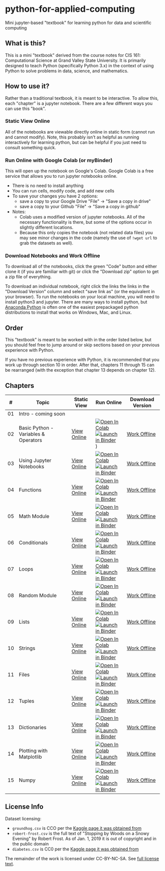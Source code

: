 # python-for-applied-computing
Mini jupyter-based "textbook" for learning python for data and scientific computing

## What is this?

This is a mini "textbook" derived from the course notes for
CIS 161:  Computational Science at Grand Valley State University.
It is primarily designed to teach Python (specifically Python 3.x)
in the context of using Python to solve problems in data, science,
and mathematics.


## How to use it?

Rather than a traditional textbook, it is meant to be interactive.
To allow this, each "chapter" is a jupyter notebook.  There
are a few different ways you can use this "book".

### Static View Online
All of the notebooks are viewable directly online
in static form (cannot run and cannot modify).  Note,
this probably isn't as helpful as running interactively for learning
python, but can be helpful if you just need to consult something quick.

### Run Online with Google Colab (or myBinder)
This will open up the notebook on Google's Colab.  Google Colab is
a free service that allows you to run jupyter notebooks online.
* There is no need to install anything
* You can run cells, modify code, and add new cells
* To save your changes you have 2 options:
    * save a copy to your Google Drive "File" -> "Save a copy in drive"
    * save a copy to your Github "File" -> "Save a copy in github"
* Notes:
    * Colab uses a modified version of jupyter notebooks.
      All of the necessary functionality is there, but some
      of the options occur in slightly different locations.
    * Because this only copies the notebook (not related data files)
      you may see minor changes in the code (namely the use of `!wget url`
      to grab the datasets as well).

### Download Notebooks and Work Offline
To download all of the notebooks, click the green "Code" button and either
clone it (if you are familiar with git) or click the "Download zip" option
to get a zip file of everything.

To download an individual notebook, right click the links the links in the "Download Version"
column and select "save link as" (or the equivalent in your browser). 
To run the notebooks on your local machine, you will need to install
python3 and jupyter.  There are many ways to install python, but
[Anaconda Python](https://www.anaconda.com/products/individual)
is often one of the easiest prepackaged python distributions to
install that works on Windows, Mac, and Linux.


## Order
This "textbook" is meant to be worked with in the order listed below,
but you should feel free to jump around or skip sections based on
your previous experience with Python.

If you have no previous experience with Python, it is recommended
that you work up through section 10 in order.  After that, chapters
11 through 15 can be rearranged (with the exception that chapter 13 depends
on chapter 12).

## Chapters

| \#  | Topic | Static View | Run Online | Download Version |
| --- | ----- | ----------- | ---------- | ------------ |
| 01  | Intro - coming soon | | | |
| 02  | Basic Python - Variables & Operators | [View Online](notebooks/with-output/basic-python-variables-and-operators.ipynb) | [![Open In Colab](https://colab.research.google.com/assets/colab-badge.svg)](https://colab.research.google.com/github/eecarrier/python-for-applied-computing/blob/main/notebooks/basic-python-variables-and-operators.ipynb) <br> [![Launch in Binder](https://mybinder.org/badge_logo.svg)](https://mybinder.org/v2/gh/eecarrier/python-for-applied-computing/HEAD?labpath=notebooks%2Fbasic-python-variables-and-operators.ipynb)) | [Work Offline](https://raw.githubusercontent.com/eecarrier/python-for-applied-computing/main/notebooks/basic-python-variables-and-operators.ipynb) |
| 03  | Using Jupyter Notebooks | [View Online](notebooks/with-output/notebooks-and-comments.ipynb) | [![Open In Colab](https://colab.research.google.com/assets/colab-badge.svg)](https://colab.research.google.com/github/eecarrier/python-for-applied-computing/blob/main/notebooks/notebooks-and-comments.ipynb) <br> [![Launch in Binder](https://mybinder.org/badge_logo.svg)](https://mybinder.org/v2/gh/eecarrier/python-for-applied-computing/HEAD?labpath=notebooks%2Fnotebooks-and-comments.ipynb) | [Work Offline](https://raw.githubusercontent.com/eecarrier/python-for-applied-computing/main/notebooks/notebooks-and-comments.ipynb) |
| 04  | Functions | [View Online](notebooks/with-output/functions.ipynb) | [![Open In Colab](https://colab.research.google.com/assets/colab-badge.svg)](https://colab.research.google.com/github/eecarrier/python-for-applied-computing/blob/main/notebooks/functions.ipynb) <br> [![Launch in Binder](https://mybinder.org/badge_logo.svg)](https://mybinder.org/v2/gh/eecarrier/python-for-applied-computing/HEAD?labpath=notebooks%2Ffunctions.ipynb) | [Work Offline](https://raw.githubusercontent.com/eecarrier/python-for-applied-computing/main/notebooks/functions.ipynb) |
| 05  | Math Module | [View Online](notebooks/with-output/math-module.ipynb) | [![Open In Colab](https://colab.research.google.com/assets/colab-badge.svg)](https://colab.research.google.com/github/eecarrier/python-for-applied-computing/blob/main/notebooks/math-module.ipynb) <br> [![Launch in Binder](https://mybinder.org/badge_logo.svg)](https://mybinder.org/v2/gh/eecarrier/python-for-applied-computing/HEAD?labpath=notebooks%2Fmath-module.ipynb) | [Work Offline](https://raw.githubusercontent.com/eecarrier/python-for-applied-computing/main/notebooks/math-module.ipynb) |
| 06  | Conditionals | [View Online](notebooks/with-output/conditionals.ipynb) | [![Open In Colab](https://colab.research.google.com/assets/colab-badge.svg)](https://colab.research.google.com/github/eecarrier/python-for-applied-computing/blob/main/notebooks/conditionals.ipynb) <br> [![Launch in Binder](https://mybinder.org/badge_logo.svg)](https://mybinder.org/v2/gh/eecarrier/python-for-applied-computing/HEAD?labpath=notebooks%2Fconditionals.ipynb) | [Work Offline](https://raw.githubusercontent.com/eecarrier/python-for-applied-computing/main/notebooks/conditionals.ipynb) |
| 07  | Loops | [View Online](notebooks/with-output/loops.ipynb) | [![Open In Colab](https://colab.research.google.com/assets/colab-badge.svg)](https://colab.research.google.com/github/eecarrier/python-for-applied-computing/blob/main/notebooks/loops.ipynb) <br> [![Launch in Binder](https://mybinder.org/badge_logo.svg)](https://mybinder.org/v2/gh/eecarrier/python-for-applied-computing/HEAD?labpath=notebooks%2Floops.ipynb) | [Work Offline](https://raw.githubusercontent.com/eecarrier/python-for-applied-computing/main/notebooks/loops.ipynb) |
| 08  | Random Module | [View Online](notebooks/with-output/random-module.ipynb) | [![Open In Colab](https://colab.research.google.com/assets/colab-badge.svg)](https://colab.research.google.com/github/eecarrier/python-for-applied-computing/blob/main/notebooks/random-module.ipynb) <br> [![Launch in Binder](https://mybinder.org/badge_logo.svg)](https://mybinder.org/v2/gh/eecarrier/python-for-applied-computing/HEAD?labpath=notebooks%2Frandom-module.ipynb) | [Work Offline](https://raw.githubusercontent.com/eecarrier/python-for-applied-computing/main/notebooks/random-module.ipynb) |
| 09  | Lists | [View Online](notebooks/with-output/lists.ipynb) | [![Open In Colab](https://colab.research.google.com/assets/colab-badge.svg)](https://colab.research.google.com/github/eecarrier/python-for-applied-computing/blob/main/notebooks/lists.ipynb) <br> [![Launch in Binder](https://mybinder.org/badge_logo.svg)](https://mybinder.org/v2/gh/eecarrier/python-for-applied-computing/HEAD?labpath=notebooks%2Flists.ipynb) | [Work Offline](https://raw.githubusercontent.com/eecarrier/python-for-applied-computing/main/notebooks/lists.ipynb) |
| 10  | Strings| [View Online](notebooks/with-output/strings.ipynb) | [![Open In Colab](https://colab.research.google.com/assets/colab-badge.svg)](https://colab.research.google.com/github/eecarrier/python-for-applied-computing/blob/main/notebooks/strings.ipynb) <br> [![Launch in Binder](https://mybinder.org/badge_logo.svg)](https://mybinder.org/v2/gh/eecarrier/python-for-applied-computing/HEAD?labpath=notebooks%2Fstrings.ipynb) | [Work Offline](https://raw.githubusercontent.com/eecarrier/python-for-applied-computing/main/notebooks/strings.ipynb) |
| 11  | Files | [View Online](notebooks/with-output/files.ipynb) | [![Open In Colab](https://colab.research.google.com/assets/colab-badge.svg)](https://colab.research.google.com/github/eecarrier/python-for-applied-computing/blob/main/notebooks/colab-specific/files.ipynb) <br> [![Launch in Binder](https://mybinder.org/badge_logo.svg)](https://mybinder.org/v2/gh/eecarrier/python-for-applied-computing/HEAD?labpath=notebooks%2Ffiles.ipynb) | [Work Offline](https://raw.githubusercontent.com/eecarrier/python-for-applied-computing/main/notebooks/files.ipynb) |
| 12  | Tuples | [View Online](notebooks/with-output/tuples.ipynb) | [![Open In Colab](https://colab.research.google.com/assets/colab-badge.svg)](https://colab.research.google.com/github/eecarrier/python-for-applied-computing/blob/main/notebooks/tuples.ipynb) <br> [![Launch in Binder](https://mybinder.org/badge_logo.svg)](https://mybinder.org/v2/gh/eecarrier/python-for-applied-computing/HEAD?labpath=notebooks%2Ftuples.ipynb) | [Work Offline](https://raw.githubusercontent.com/eecarrier/python-for-applied-computing/main/notebooks/tuples.ipynb) |
| 13  | Dictionaries | [View Online](notebooks/with-output/dictionaries.ipynb) | [![Open In Colab](https://colab.research.google.com/assets/colab-badge.svg)](https://colab.research.google.com/github/eecarrier/python-for-applied-computing/blob/main/notebooks/dictionaries.ipynb) <br> [![Launch in Binder](https://mybinder.org/badge_logo.svg)](https://mybinder.org/v2/gh/eecarrier/python-for-applied-computing/HEAD?labpath=notebooks%2Fdictionaries.ipynb) | [Work Offline](https://raw.githubusercontent.com/eecarrier/python-for-applied-computing/main/notebooks/dictionaries.ipynb) |
| 14  | Plotting with Matplotlib | [View Online](notebooks/with-output/matplotlib.ipynb) | [![Open In Colab](https://colab.research.google.com/assets/colab-badge.svg)](https://colab.research.google.com/github/eecarrier/python-for-applied-computing/blob/main/notebooks/matplotlib.ipynb) <br> [![Launch in Binder](https://mybinder.org/badge_logo.svg)](https://mybinder.org/v2/gh/eecarrier/python-for-applied-computing/HEAD?labpath=notebooks%2Fmatplotlib.ipynb) | [Work Offline](https://raw.githubusercontent.com/eecarrier/python-for-applied-computing/main/notebooks/matplotlib.ipynb) |
| 15  | Numpy | [View Online](notebooks/with-output/numpy-intro.ipynb) | [![Open In Colab](https://colab.research.google.com/assets/colab-badge.svg)](https://colab.research.google.com/github/eecarrier/python-for-applied-computing/blob/main/notebooks/colab-specific/numpy-intro.ipynb) <br> [![Launch in Binder](https://mybinder.org/badge_logo.svg)](https://mybinder.org/v2/gh/eecarrier/python-for-applied-computing/HEAD?labpath=notebooks%2Fnumpy-intro.ipynb) | [Work Offline](https://raw.githubusercontent.com/eecarrier/python-for-applied-computing/main/notebooks/numpy-intro.ipynb) |



## License Info
Dataset licensing:
* `groundhog.csv` is CCO per the [Kaggle page it was obtained from](https://www.kaggle.com/groundhogclub/groundhog-day)
* `robert-frost.csv` is the full text of "Stopping by Woods on a Snowy Evening" by Robert Frost.
  As of Jan. 1, 2019 it is out of copyright and in the public domain
* `diabetes.csv` is CC0 per the [Kaggle page it was obtained from](https://www.kaggle.com/uciml/pima-indians-diabetes-database)

The remainder of the work is licensed under CC-BY-NC-SA.  See [full license text](license.md).
